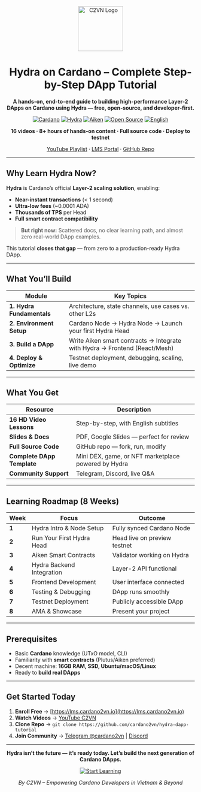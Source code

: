 <div align="center">

<img src="https://www.cardano2vn.io/_next/static/media/loading.db59b266.png" width="120" alt="C2VN Logo" />

# **Hydra on Cardano – Complete Step-by-Step DApp Tutorial**

**A hands-on, end-to-end guide to building high-performance Layer-2 DApps on Cardano using Hydra — free, open-source, and developer-first.**

[![Cardano](https://img.shields.io/badge/Cardano-Ecosystem-blue?logo=cardano)](https://cardano.org/)
[![Hydra](https://img.shields.io/badge/Hydra-Layer%202-green?logo=data:image/svg+xml;base64,PHN2ZyBmaWxsPSIjMDBGRjAwIiB2aWV3Qm94PSIwIDAgMjQgMjQiIHdpZHRoPSIxNiIgaGVpZ2h0PSIxNiI+PHBhdGggZD0iTTEyIDJDNi40OCAyIDIgNi40OCAyIDEyczQuNDggMTAgMTAgMTAgMTAtNC40OCAxMC0xMFMxNy41MiAyIDEyIDJ6bTAtMThjLTQuNDEgMC04IDMuNTktOCA4czMuNTkgOCA4IDggOC0zLjU5IDgtOHptMC0xNGMtMy4zMSAwLTYgMi42OS02IDZzMi42OSA2IDYgNiA2LTIuNjkgNi02em0wLTEyYy0yLjIxIDAtNCAxLjc5LTQgNHMxLjc5IDQgNCA0IDQtMS43OSA0LTQtMS43OSA0LTQgNHptMC0xMGMtMS4xIDAtMiAuOS0yIDJzLjkgMiAyIDIgMi0uOSAyLTItLjkgMi0yLTJ6Ii8+PC9zdmc+)](https://hydra.family/head-protocol)
[![Aiken](https://img.shields.io/badge/Smart%20Contract-Aiken-purple)](https://aiken-lang.org/)
[![Open Source](https://img.shields.io/badge/Open%20Source-MIT-brightgreen)](https://opensource.org/licenses/MIT)
[![English](https://img.shields.io/badge/Language-English-blue)](https://cardano2vn.io)

**16 videos · 8+ hours of hands-on content · Full source code · Deploy to testnet**

[YouTube Playlist](https://youtube.com/playlist?list=PL_example_hydra_course) · [LMS Portal](https://lms.cardano2vn.io) · [GitHub Repo](https://github.com/cardano2vn/hydra-dapp-tutorial)

---

</div>

## Why Learn Hydra Now?

**Hydra** is Cardano’s official **Layer-2 scaling solution**, enabling:

- **Near-instant transactions** (< 1 second)
- **Ultra-low fees** (~0.0001 ADA)
- **Thousands of TPS** per Head
- **Full smart contract compatibility**

> **But right now:** Scattered docs, no clear learning path, and almost zero real-world DApp examples.

This tutorial **closes that gap** — from zero to a production-ready Hydra DApp.

---

## What You’ll Build

| Module                     | Key Topics                                                                 |
|----------------------------|----------------------------------------------------------------------------|
| **1. Hydra Fundamentals**  | Architecture, state channels, use cases vs. other L2s                      |
| **2. Environment Setup**   | Cardano Node → Hydra Node → Launch your first Hydra Head                   |
| **3. Build a DApp**        | Write Aiken smart contracts → Integrate with Hydra → Frontend (React/Mesh) |
| **4. Deploy & Optimize**   | Testnet deployment, debugging, scaling, live demo                         |

---

## What You Get

| Resource                  | Description |
|---------------------------|-----------|
| **16 HD Video Lessons**   | Step-by-step, with English subtitles |
| **Slides & Docs**         | PDF, Google Slides — perfect for review |
| **Full Source Code**      | GitHub repo — fork, run, modify |
| **Complete DApp Template**| Mini DEX, game, or NFT marketplace powered by Hydra |
| **Community Support**     | Telegram, Discord, live Q&A |

---

## Learning Roadmap (8 Weeks)

| Week | Focus | Outcome |
|------|-------|--------|
| **1** | Hydra Intro & Node Setup | Fully synced Cardano Node |
| **2** | Run Your First Hydra Head | Head live on preview testnet |
| **3** | Aiken Smart Contracts | Validator working on Hydra |
| **4** | Hydra Backend Integration | Layer-2 API functional |
| **5** | Frontend Development | User interface connected |
| **6** | Testing & Debugging | DApp runs smoothly |
| **7** | Testnet Deployment | Publicly accessible DApp |
| **8** | AMA & Showcase | Present your project |

---

## Prerequisites

- Basic **Cardano** knowledge (UTxO model, CLI)
- Familiarity with **smart contracts** (Plutus/Aiken preferred)
- Decent machine: **16GB RAM, SSD, Ubuntu/macOS/Linux**
- Ready to **build real DApps**

---

## Get Started Today

1. **Enroll Free** → [https://lms.cardano2vn.io](https://lms.cardano2vn.io)
2. **Watch Videos** → [YouTube C2VN](https://youtube.com/@cardano2vn)
3. **Clone Repo** → `git clone https://github.com/cardano2vn/hydra-dapp-tutorial`
4. **Join Community** → [Telegram @cardano2vn](https://t.me/cardano2vn) | [Discord](https://discord.gg/cardano2vn)

---

<div align="center">

**Hydra isn’t the future — it’s ready today. Let’s build the next generation of Cardano DApps.**

[![Start Learning](https://img.shields.io/badge/Start%20Learning-00A3FF?style=for-the-badge)](https://lms.cardano2vn.io)

*By C2VN – Empowering Cardano Developers in Vietnam & Beyond*

</div>
